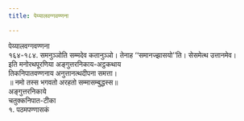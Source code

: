```yaml
---
title: पेय्यालवग्गवण्णना

---
```

पेय्यालवग्गवण्णना  
१६४-१८४. समनुञ्‍ञोति सम्मदेव कतानुञ्‍ञो। तेनाह ‘‘समानज्झासयो’’ति। सेसमेत्थ उत्तानमेव।  
इति मनोरथपूरणिया अङ्गुत्तरनिकाय-अट्ठकथाय  
तिकनिपातवण्णनाय अनुत्तानत्थदीपना समत्ता।  
॥ नमो तस्स भगवतो अरहतो सम्मासम्बुद्धस्स॥  
अङ्गुत्तरनिकाये  
चतुक्‍कनिपात-टीका  
१. पठमपण्णासकं  